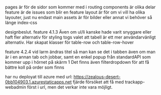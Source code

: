 pages är för de sidor som kommer med i routing
components är olika delar
feature är de issues som blir en feature
layout är för om vi vill ha olika layouter, just nu endast main
assets är för bilder eller annat vi behöver så länge
index-css 

designbeslut. feature 4.1.3
Även om ul/li kanske hade varit snyggare eller haft fler alternativ för styling togs valet att tabell är ett mer användarvänligt alternativ.
Har skapat klasser för table-row och table-row-hover

feature 4.2.4
vid larm ändras titel så man kan se det i tabben även om man är i en annan tab och jobbar, samt en enkel popup från standardAPI som kommer upp i hörnet på skärm 1
Det finns även filterdropdown för att få bättre koll på order som finns

har nu deployat till azure med url: https://zealous-desert-0bb104903.1.azurestaticapps.net
fjärde försöket att få med trackapp-webadmin först i url, men det verkar inte vara möjligt.